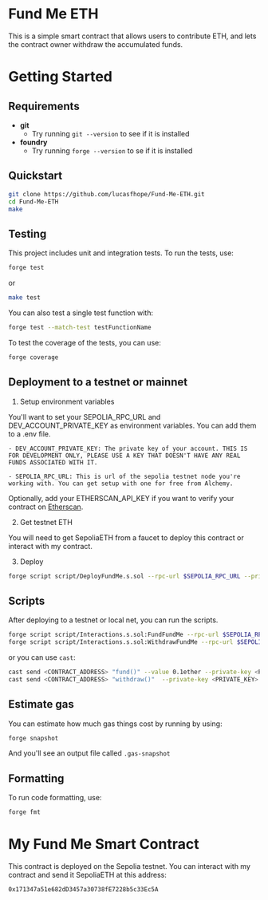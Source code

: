 # Fund Me ETH

This is a simple smart contract that allows users to contribute ETH, and lets the contract owner withdraw the accumulated funds.

# Getting Started

## Requirements

- **git**
    - Try running `git --version` to see if it is installed
- **foundry**
    - Try running `forge --version` to se if it is installed

## Quickstart

```bash
git clone https://github.com/lucasfhope/Fund-Me-ETH.git
cd Fund-Me-ETH
make
```

## Testing

This project includes unit and integration tests. To run the tests, use:

```bash
forge test
```

or

```bash
make test
```

You can also test a single test function with:

```bash
forge test --match-test testFunctionName
```

To test the coverage of the tests, you can use:

```bash
forge coverage
```

## Deployment to a testnet or mainnet

1. Setup environment variables

You'll want to set your SEPOLIA_RPC_URL and DEV_ACCOUNT_PRIVATE_KEY as environment variables. You can add them to a .env file. 

    - DEV_ACCOUNT_PRIVATE_KEY: The private key of your account. THIS IS FOR DEVELOPMENT ONLY, PLEASE USE A KEY THAT DOESN'T HAVE ANY REAL FUNDS ASSOCIATED WITH IT.
        
    - SEPOLIA_RPC_URL: This is url of the sepolia testnet node you're working with. You can get setup with one for free from Alchemy.

Optionally, add your ETHERSCAN_API_KEY if you want to verify your contract on [Etherscan](https://etherscan.io).

2. Get testnet ETH

You will need to get SepoliaETH from a faucet to deploy this contract or interact with my contract.

3. Deploy

```bash
forge script script/DeployFundMe.s.sol --rpc-url $SEPOLIA_RPC_URL --private-key $PRIVATE_KEY --broadcast --verify --etherscan-api-key $ETHERSCAN_API_KEY
```

## Scripts

After deploying to a testnet or local net, you can run the scripts.

```bash
forge script script/Interactions.s.sol:FundFundMe --rpc-url $SEPOLIA_RPC_URL --private-key $PRIVATE_KEY  --broadcast
forge script script/Interactions.s.sol:WithdrawFundMe --rpc-url $SEPOLIA_RPC_URL --private-key $PRIVATE_KEY  --broadcast
```

or you can use `cast`:

```bash
cast send <CONTRACT_ADDRESS> "fund()" --value 0.1ether --private-key <PRIVATE_KEY>
cast send <CONTRACT_ADDRESS> "withdraw()"  --private-key <PRIVATE_KEY>
```

## Estimate gas

You can estimate how much gas things cost by running by using:

```bash
forge snapshot
```

And you'll see an output file called `.gas-snapshot`


## Formatting

To run code formatting, use:

```bash
forge fmt
```

# My Fund Me Smart Contract

This contract is deployed on the Sepolia testnet. You can interact with my contract and send it SepoliaETH at this address:

`0x171347a51e682dD3457a30738fE7228b5c33Ec5A`
